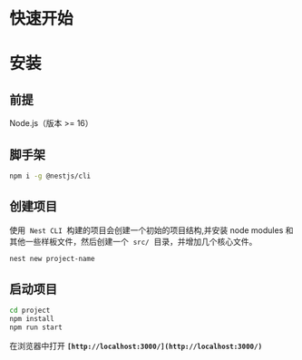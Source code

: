 # 快速开始

# **安装**

## **前提**

Node.js（版本 >= 16）

## **脚手架**

```bash
npm i -g @nestjs/cli
```

## **创建项目**

使用  `Nest CLI`  构建的项目会创建一个初始的项目结构,并安装 node modules 和其他一些样板文件，然后创建一个  `src/`  目录，并增加几个核心文件。

```bash
nest new project-name
```

## 启动项目

```bash
cd project
npm install
npm run start
```

在浏览器中打开 **`[http://localhost:3000/](http://localhost:3000/)`**